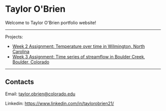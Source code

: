 # Taylor O'Brien

Welcome to Taylor O'Brien portfolio website!

***

Projects:

* [Week 2 Assignment: Temperature over time in Wilmington, North Carolina](https://taylor-obrien.github.io/notebooks/wilmingtontemps.html)
* [Week 3 Assignment: Time series of streamflow in Boulder Creek, Boulder, Colorado](https://taylor-obrien.github.io/notebooks/bouldercreek-timeseries.html)

***

## Contacts

Email: <taylor.obrien@colorado.edu>

Linkedin: <https://www.linkedin.com/in/taylorobrien21/>
